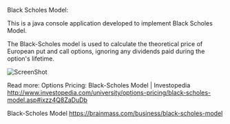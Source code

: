 Black Scholes Model:

This is a java console application developed to implement Black Scholes Model.

The Black-Scholes model is used to calculate the theoretical price of European put and call options, ignoring any dividends paid during the option's lifetime.

![ScreenShot](http://i.investopedia.com/blackscholes.png)

Read more: Options Pricing: Black-Scholes Model | Investopedia
http://www.investopedia.com/university/options-pricing/black-scholes-model.asp#ixzz4Q8ZaDuDb 

Black-Scholes Model https://brainmass.com/business/black-scholes-model
